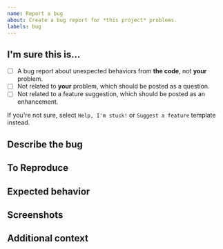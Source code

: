 ```yaml
---
name: Report a bug
about: Create a bug report for *this project* problems.
labels: bug
---
```



## I'm sure this is...
- [ ] A bug report about unexpected behaviors from **the code**, not **your** problem.
- [ ] Not related to **your** problem, which should be posted as a question.
- [ ] Not related to a feature suggestion, which should be posted as an enhancement.

If you're not sure, select `Help, I'm stuck!` or `Suggest a feature` template instead.


## Describe the bug
<!-- A clear and concise description of what the bug is. -->


## To Reproduce
<!--
Steps to reproduce the behavior:
1. Go to '...'
2. Click on '....'
3. Scroll down to '....'
4. See error
-->


## Expected behavior
<!-- A clear and concise description of what you expected to happen. -->


## Screenshots
<!-- If applicable, add screenshots to help explain the bug. -->


## Additional context
<!-- Add any other context about the bug here. -->